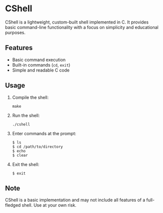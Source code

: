 # CShell

CShell is a lightweight, custom-built shell implemented in C. It provides basic command-line functionality with a focus on simplicity and educational purposes.

## Features

- Basic command execution
- Built-in commands (`cd`, `exit`)
- Simple and readable C code

## Usage

1. Compile the shell:
   ```
   make
   ```

2. Run the shell:
   ```
   ./cshell
   ```

3. Enter commands at the prompt:
   ```
   $ ls
   $ cd /path/to/directory
   $ echo
   $ clear
   ```

4. Exit the shell:
   ```
   $ exit
   ```

## Note

CShell is a basic implementation and may not include all features of a full-fledged shell. Use at your own risk.
